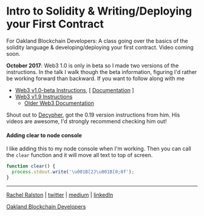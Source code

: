 # Intro to Solidity & Writing/Deploying your First Contract

For Oakland Blockchain Developers: A class going over the basics of the solidity language &amp; developing/deploying your first contract. Video coming soon.

**October 2017**: Web3 1.0 is only in beta so I made two versions of the instructions. In the talk I walk though the beta information, figuring I'd rather be working forward than backward. If you want to follow along with me
  - [Web3 v1.0-beta Instructions](https://github.com/rachel-ftw/solidity-intro-first-contract/blob/master/walkthrough-web3-1.0beta.md), [ [Documentation](https://web3js.readthedocs.io/en/1.0/index.html) ]
  - [Web3 v1.9 Instructions](https://github.com/rachel-ftw/solidity-intro-first-contract/blob/master/walkthrough-web3-0.19.0.md)
    * [Older Web3 Documentation](https://github.com/ethereum/wiki/wiki/JavaScript-API)

Shout out to [Decypher](decypher.tv), got the 0.19 version instructions from him. His videos are awesome, I'd strongly recommend checking him out!



#### Adding clear to node console
I like adding this to my node console when I'm working. Then you can call the `clear` function and it will move all text to top of screen.
```js
function clear() {
  process.stdout.write('\u001B[2J\u001B[0;0f');
}
```

---
[Rachel Ralston](http://www.rachelralston.com)  |  [twitter](http://www.twitter.com/rachelralston)  |  [medium](http://www.medium.com/@rachelralston)  |  [linkedIn](http://www.linkedin.com/in/rachelralston)

[Oakland Blockchain Developers](http://www.blockchaindevelopers.io)
